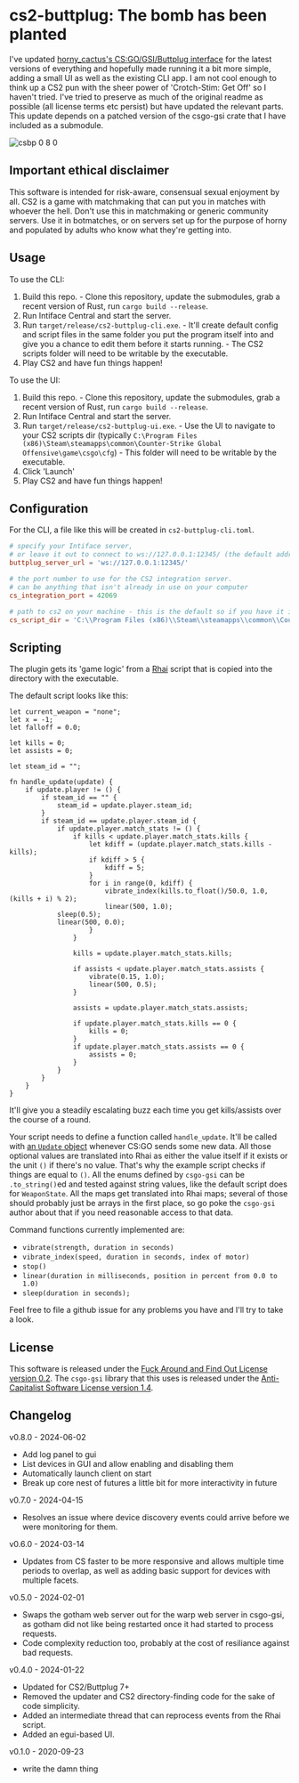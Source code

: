 # cs2-buttplug: The bomb has been planted

I've updated [horny_cactus's CS:GO/GSI/Buttplug interface](https://sr.ht/~hornycactus/CrotchStimGetOff) for the latest versions of everything and hopefully made running it a bit more simple, adding a small UI as well as the existing CLI app. 
I am not cool enough to think up a CS2 pun with the sheer power of 'Crotch-Stim: Get Off' so I haven't tried.
I've tried to preserve as much of the original readme as possible (all license terms etc persist) but have updated the relevant parts.
This update depends on a patched version of the csgo-gsi crate that I have included as a submodule.

![csbp 0 8 0](https://github.com/gloss-click/cs2-buttplug/assets/157309744/d87295f2-b41a-4c12-b09d-489594e38625)

## Important ethical disclaimer

This software is intended for risk-aware, consensual sexual enjoyment by all.
CS2 is a game with matchmaking that can put you in matches with whoever the hell.
Don't use this in matchmaking or generic community servers.
Use it in botmatches, or on servers set up for the purpose of horny and populated by adults who know what they're getting into.

## Usage
To use the CLI:
1. Build this repo.
       - Clone this repository, update the submodules, grab a recent version of Rust, run `cargo build --release`.
2. Run Intiface Central and start the server.
3. Run `target/release/cs2-buttplug-cli.exe`.
       - It'll create default config and script files in the same folder you put the program itself into and give you a chance to edit them before it starts running.
       - The CS2 scripts folder will need to be writable by the executable.
4. Play CS2 and have fun things happen!

To use the UI:
1. Build this repo.
       - Clone this repository, update the submodules, grab a recent version of Rust, run `cargo build --release`.
2. Run Intiface Central and start the server.
3. Run `target/release/cs2-buttplug-ui.exe`.
       - Use the UI to navigate to your CS2 scripts dir (typically `C:\Program Files (x86)\Steam\steamapps\common\Counter-Strike Global Offensive\game\csgo\cfg`)
       - This folder will need to be writable by the executable.
4. Click 'Launch'
5. Play CS2 and have fun things happen!

## Configuration

For the CLI, a file like this will be created in `cs2-buttplug-cli.toml`.

```toml
# specify your Intiface server,
# or leave it out to connect to ws://127.0.0.1:12345/ (the default address of an Intiface install)
buttplug_server_url = 'ws://127.0.0.1:12345/'

# the port number to use for the CS2 integration server.
# can be anything that isn't already in use on your computer
cs_integration_port = 42069

# path to cs2 on your machine - this is the default so if you have it installed elsewhere set that location here.
cs_script_dir = 'C:\\Program Files (x86)\\Steam\\steamapps\\common\\Counter-Strike Global Offensive\\game\\csgo\\cfg'
```

## Scripting

The plugin gets its 'game logic' from a [Rhai](https://schungx.github.io/rhai/) script that is copied into the directory with the executable. 

The default script looks like this:
```rhai
let current_weapon = "none";
let x = -1;
let falloff = 0.0;

let kills = 0;
let assists = 0;

let steam_id = "";

fn handle_update(update) {
    if update.player != () {
        if steam_id == "" {
            steam_id = update.player.steam_id;
        }
        if steam_id == update.player.steam_id {
            if update.player.match_stats != () {
                if kills < update.player.match_stats.kills {
                    let kdiff = (update.player.match_stats.kills - kills);
                    if kdiff > 5 {
                        kdiff = 5;
                    }
                    for i in range(0, kdiff) {
                        vibrate_index(kills.to_float()/50.0, 1.0, (kills + i) % 2);
                        linear(500, 1.0);
			sleep(0.5);
			linear(500, 0.0);
                    }
                }

                kills = update.player.match_stats.kills;

                if assists < update.player.match_stats.assists {
                    vibrate(0.15, 1.0);
                    linear(500, 0.5);
                }
                
                assists = update.player.match_stats.assists;

                if update.player.match_stats.kills == 0 {
                    kills = 0;
                }
                if update.player.match_stats.assists == 0 {
                    assists = 0;
                }
            }
        }
    }
}
```

It'll give you a steadily escalating buzz each time you get kills/assists over the course of a round.

Your script needs to define a function called `handle_update`.
It'll be called with [an `Update` object](https://docs.rs/csgo-gsi/0.3.0/csgo_gsi/update/struct.Update.html) whenever CS:GO sends some new data.
All those optional values are translated into Rhai as either the value itself if it exists or the unit `()` if there's no value.
That's why the example script checks if things are equal to `()`.
All the enums defined by `csgo-gsi` can be `.to_string()`ed and tested against string values, like the default script does for `WeaponState`.
All the maps get translated into Rhai maps; several of those should probably just be arrays in the first place, so go poke the `csgo-gsi` author about that if you need reasonable access to that data.

Command functions currently implemented are:
- `vibrate(strength, duration in seconds)`
- `vibrate_index(speed, duration in seconds, index of motor)`
- `stop()`
- `linear(duration in milliseconds, position in percent from 0.0 to 1.0)`
- `sleep(duration in seconds);`

Feel free to file a github issue for any problems you have and I'll try to take a look.

## License

This software is released under the [Fuck Around and Find Out License version 0.2](https://git.sr.ht/~boringcactus/fafol/tree/master/LICENSE-v0.2.md).
The `csgo-gsi` library that this uses is released under the [Anti-Capitalist Software License version 1.4](https://anticapitalist.software/).

## Changelog

v0.8.0 - 2024-06-02
- Add log panel to gui
- List devices in GUI and allow enabling and disabling them 
- Automatically launch client on start 
- Break up core nest of futures a little bit for more interactivity in future

v0.7.0 - 2024-04-15
- Resolves an issue where device discovery events could arrive before we were monitoring for them.

v0.6.0 - 2024-03-14
- Updates from CS faster to be more responsive and allows multiple time periods to overlap, as well as adding basic support for devices with multiple facets.

v0.5.0 - 2024-02-01
- Swaps the gotham web server out for the warp web server in csgo-gsi, as gotham did not like being restarted once it had started to process requests.
- Code complexity reduction too, probably at the cost of resiliance against bad requests.

v0.4.0 - 2024-01-22
- Updated for CS2/Buttplug 7+
- Removed the updater and CS2 directory-finding code for the sake of code simplicity.
- Added an intermediate thread that can reprocess events from the Rhai script.
- Added an egui-based UI.

v0.1.0 - 2020-09-23
- write the damn thing

